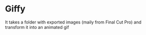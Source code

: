 Giffy
=====

It takes a folder with exported images (maily from Final Cut Pro) and transform it into an animated gif
